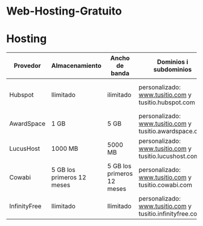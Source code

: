 # Web-Hosting-Gratuito
# Hosting
| Provedor  | Almacenamiento | Ancho de banda | Dominios i subdominios | Certificado SSL | Publicidad | Otras caracteristicas |
|-----------|----------------|----------------|------------------------|-----------------|------------|-----------------------|
| Hubspot   | Ilimitado      | ilimitado| personalizado: www.tusitio.com y tusitio.hubspot.com|Si|Cursos para crear campañas publicitarias|
| AwardSpace| 1 GB   |5 GB |personalizado: www.tusitio.com y tusitio.awardspace.com |Si|No tiene publicidad|
|LucusHost |1000 MB  | 5000 MB |personalizado: www.tusitio.com y tusitio.lucushost.com| Si|No tiene publicidad|
| Cowabi | 5 GB los primeros 12 meses |5 GB los primeros 12 meses|personalizado: www.tusitio.com y tusitio.cowabi.com|Si|No tiene publicidad|
| InfinityFree| Ilimitado | Ilimitado|personalizado: www.tusitio.com y tusitio.infinityfree.com|Si|No tiene publicidad|

